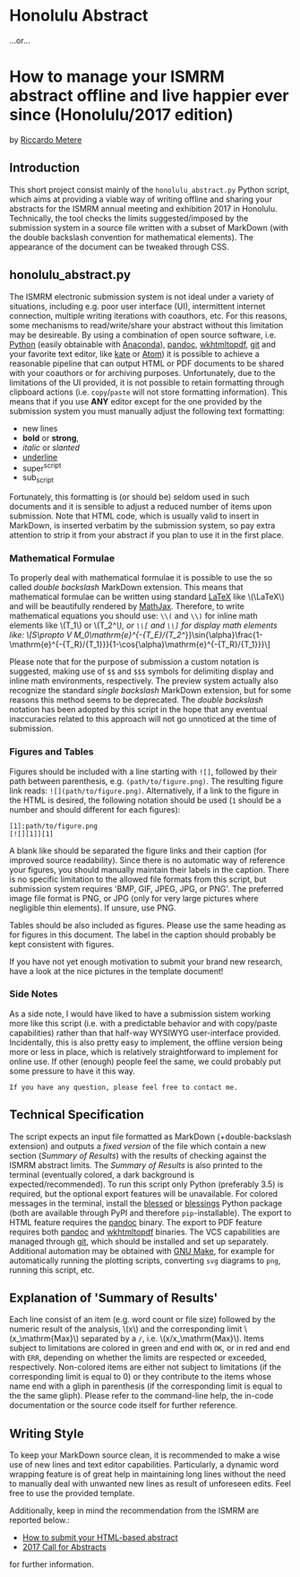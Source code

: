Honolulu Abstract
=================

...or...

How to manage your ISMRM abstract offline and live happier ever since (Honolulu/2017 edition)
=============================================================================================

by [Riccardo Metere](mailto:metere@cbs.mpg.de)


## Introduction
This short project consist mainly of the `honolulu_abstract.py` Python script, which aims at providing a viable way of writing offline and sharing your abstracts for the ISMRM annual meeting and exhibition 2017 in Honolulu. Technically, the tool checks the limits suggested/imposed by the submission system in a source file written with a subset of MarkDown (with the double backslash convention for mathematical elements). The appearance of the document can be tweaked through CSS.


## honolulu_abstract.py
The ISMRM electronic submission system is not ideal under a variety of situations, including e.g. poor user interface (UI), intermittent internet connection, multiple writing iterations with coauthors, etc.
For this reasons, some mechanisms to read/write/share your abstract without this limitation may be desireable. By using a combination of open source software, i.e. [Python](https://www.python.org) (easily obtainable with [Anaconda](https://www.continuum.io/)), [pandoc](http://pandoc.org), [wkhtmltopdf](http://wkhtmltopdf.org), [git](https://git-scm.com) and your favorite text editor, like [kate](https://kate-editor.org) or [Atom](https://atom.io/)) it is possible to achieve a reasonable pipeline that can output HTML or PDF documents to be shared with your coauthors or for archiving purposes. Unfortunately, due to the limitations of the UI provided, it is not possible to retain formatting through clipboard actions (i.e. `copy`/`paste` will not store formatting information). This means that if you use **ANY** editor except for the one provided by the submission system you must manually adjust the following text formatting:

- new lines
- **bold** or __strong__,
- *italic* or _slanted_
- <u>underline</u>
- super<sup>script</sup>
- sub<sub>script</sub>

Fortunately, this formatting is (or should be) seldom used in such documents and it is sensible to adjust a reduced number of items upon submission. Note that HTML code, which is usually valid to insert in MarkDown, is inserted verbatim by the submission system, so pay extra attention to strip it from your abstract if you plan to use it in the first place.

### Mathematical Formulae

To properly deal with mathematical formulae it is possible to use the so called *double backslash* MarkDown extension. This means that mathematical formulae can be written using standard [LaTeX](https://www.latex-project.org/) like \\(\LaTeX\\) and will be beautifully rendered by [MathJax](https://www.mathjax.org/). Therefore, to write mathematical equations you should use: `\\(` and `\\)` for inline math elements like \\(T_1\\) or \\(T_2^*\\), or `\\[` and `\\]` for display math elements like:
\\[S\propto V M_0\mathrm{e}^{-{T_E}/{T_2^*}}\sin{\alpha}\frac{1-\mathrm{e}^{-{T_R}/{T_1}}}{1-\cos{\alpha}\mathrm{e}^{-{T_R}/{T_1}}}\\]

Please note that for the purpose of submission a custom notation is suggested, making use of `$$` and `$$$` symbols for delimiting display and inline math environments, respectively. The preview system actually also recognize the standard *single backslash* MarkDown extension, but for some reasons this method seems to be deprecated. The *double backslash* notation has been adopted by this script in the hope that any eventual inaccuracies related to this approach will not go unnoticed at the time of submission.

### Figures and Tables

Figures should be included with a line starting with `![]`, followed by their path between parenthesis, e.g. `(path/to/figure.png)`. The resulting figure link reads: `![](path/to/figure.png)`.
Alternatively, if a link to the figure in the HTML is desired, the following notation should be used (`1` should be a number and should different for each figures):

    [1]:path/to/figure.png
    [![][1]][1]

A blank like should be separated the figure links and their caption (for improved source readability).
Since there is no automatic way of reference your figures, you should manually maintain their labels in the caption.
There is no specific limitation to the allowed file formats from this script, but submission system requires 'BMP, GIF, JPEG, JPG, or PNG'. The preferred image file format is PNG, or JPG (only for very large pictures where negligible thin elements).
If unsure, use PNG.

Tables should be also included as figures. Please use the same heading as for figures in this document. The label in the caption should probably be kept consistent with figures.

If you have not yet enough motivation to submit your brand new research, have a look at the nice pictures in the template document!

### Side Notes

As a side note, I would have liked to have a submission sistem working more like this script (i.e. with a predictable behavior and with copy/paste capabilities) rather than that half-way WYSIWYG user-interface provided.
Incidentally, this is also pretty easy to implement, the offline version being more or less in place, which is relatively straightforward to implement for online use.
If other (enough) people feel the same, we could probably put some pressure to have it this way.

    If you have any question, please feel free to contact me.


## Technical Specification
The script expects an input file formatted as MarkDown (+double-backslash extension) and outputs a *fixed version* of the file which contain a new section (*Summary of Results*) with the results of checking against the ISMRM abstract limits.
The *Summary of Results* is also printed to the terminal (eventually colored, a dark background is expected/recommended).
To run this script only Python (preferably 3.5) is required, but the optional export  features will be unavailable.
For colored messages in the terminal, install the [blessed](https://pypi.python.org/pypi/blessed) or [blessings](https://pypi.python.org/pypi/blessings) Python package (both are available through PyPI and therefore `pip`-installable).
The export to HTML feature requires the [pandoc](http://pandoc.org/installing.html) binary.
The export to PDF feature requires both [pandoc](http://pandoc.org/installing.html) and [wkhtmltopdf](http://wkhtmltopdf.org/downloads.html) binaries.
The VCS capabilities are managed through [git](https://git-scm.com/downloads), which should be installed
and set up separately.
Additional automation may be obtained with [GNU Make](https://www.gnu.org/software/make/), for example for automatically running the plotting scripts, converting `svg` diagrams to `png`, running this script, etc.


## Explanation of 'Summary of Results'
Each line consist of an item (e.g. word count or file size) followed by the numeric result of the analysis, \\(x\\) and the corresponding limit \\(x_\mathrm{Max}\\) separated by a `/`, i.e. \\(x/x_\mathrm{Max}\\).
Items subject to limitations are colored in <span class="green">green</span> and end with `OK`, or in <span class="red">red</span> and end with `ERR`, depending on whether the limits are respected or exceeded, respectively. Non-colored items are either not subject to limitations (if the corresponding limit is equal to 0) or they contribute to the items whose name end with a gliph in parenthesis (if the corresponding limit is equal to the the same gliph).
Please refer to the command-line help, the in-code documentation or the source code itself for further reference.


## Writing Style
To keep your MarkDown source clean, it is recommended to make a wise use of new lines and text editor capabilities. Particularly, a dynamic word wrapping feature is of great help in maintaining long lines without the need to manually deal with unwanted new lines as result of unforeseen edits. Feel free to use the provided template.

Additionally, keep in mind the recommendation from the ISMRM are reported below.:

- [How to submit your HTML-based abstract](http://www.ismrm.org/2017-annual-meeting-exhibition/2017-call-for-abstracts/how-to-submit-your-html-based-abstract/)
- [2017 Call for Abstracts](http://www.ismrm.org/2017-annual-meeting-exhibition/2017-call-for-abstracts/)

for further information.
